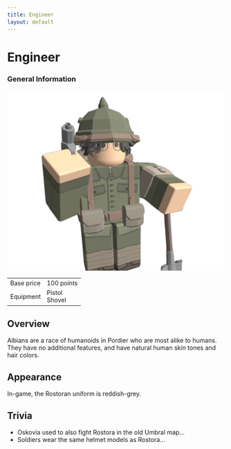 ```yaml
---
title: Engineer
layout: default
---
```


<div class="main-content">
  <h1>Engineer</h1>
  <div class="infobox">
    <h3>General Information</h3>
    <img src="/images/classes/oskovian-engineer.png" alt="Oskovian Engineer" />
    <table>
      <tr>
        <td>Base price</td>
        <td>100 points</td>
      </tr>
      <tr>
        <td>Equipment</td>
        <td>Pistol<br />Shovel</td>
      </tr>
    </table>
  </div>

  <div class="section">
    <h2>Overview</h2>
    <p>
      Albians are a race of humanoids in Pordier who are most alike to humans. They have no
      additional features, and have natural human skin tones and hair colors.
    </p>
  </div>

  <div class="section">
    <h2>Appearance</h2>
    <p>In-game, the Rostoran uniform is reddish-grey.</p>
  </div>

  <div class="section">
    <h2>Trivia</h2>
    <ul>
      <li>Oskovia used to also fight Rostora in the old Umbral map...</li>
      <li>Soldiers wear the same helmet models as Rostora...</li>
    </ul>
  </div>
</div>

